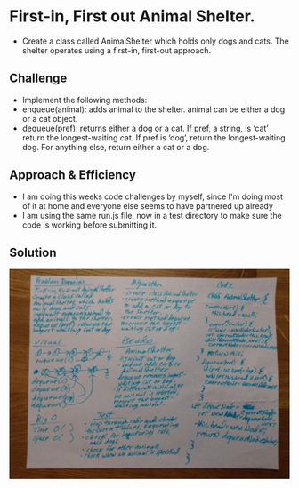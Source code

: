 # First-in, First out Animal Shelter.
* Create a class called AnimalShelter which holds only dogs and cats. The shelter operates using a first-in, first-out approach.

## Challenge
* Implement the following methods:
* enqueue(animal): adds animal to the shelter. animal can be either a dog or a cat object.
* dequeue(pref): returns either a dog or a cat. If pref, a string, is ‘cat’ return the longest-waiting cat. If pref is ‘dog’, return the longest-waiting dog. For anything else, return either a cat or a dog.

## Approach & Efficiency
* I am doing this weeks code challenges by myself, since I'm doing most of it at home and everyone else seems to have partnered up already
* I am using the same run.js file, now in a test directory to make sure the code is working before submitting it.

## Solution
![](../assets/fifo_animal_shelter.jpg)

